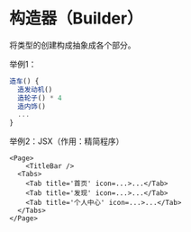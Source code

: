 # 构造器（Builder）

将类型的创建构成抽象成各个部分。

举例1：

```js
造车() {
  造发动机()
  造轮子() * 4
  造内饰()
  ...
}
```

举例2：JSX（作用：精简程序）

```tsx
<Page>
	<TitleBar />
  <Tabs>
  	<Tab title='首页' icon=...>...</Tab>
  	<Tab title='发现' icon=...>...</Tab>
  	<Tab title='个人中心' icon=...>...</Tab>
  </Tabs>
</Page>
```





